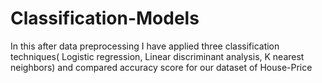 # Classification-Models
In this after data preprocessing I have applied three classification techniques( Logistic regression, Linear discriminant analysis, K nearest neighbors) and compared accuracy score for our dataset of House-Price 
